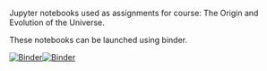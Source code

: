 Jupyter notebooks used as assignments for course: The Origin and Evolution of the Universe.

These notebooks can be launched using binder.

[![Binder](https://mybinder.org/badge_logo.svg)](https://mybinder.org/v2/gh/josezorrilla/The_Origin_and_Evolution_of_the_Universe_ASSIGNMENTS/tree/main/master?filepath=https%3A%2F%2Fgithub.com%2Fjosezorrilla%2FThe_Origin_and_Evolution_of_the_Universe_ASSIGNMENTS%2Fblob%2Fmain%2FIntroduction_to_Jupyter_notebooks.ipynb)[![Binder](https://mybinder.org/badge_logo.svg)](https://mybinder.org/v2/gh/josezorrilla/The_Origin_and_Evolution_of_the_Universe_ASSIGNMENTS/tree/main/master?filepath=https%3A%2F%2Fgithub.com%2Fjosezorrilla%2FThe_Origin_and_Evolution_of_the_Universe_ASSIGNMENTS%2Fblob%2Fmain%2FIntroduction_to_Jupyter_notebooks.ipynb)

